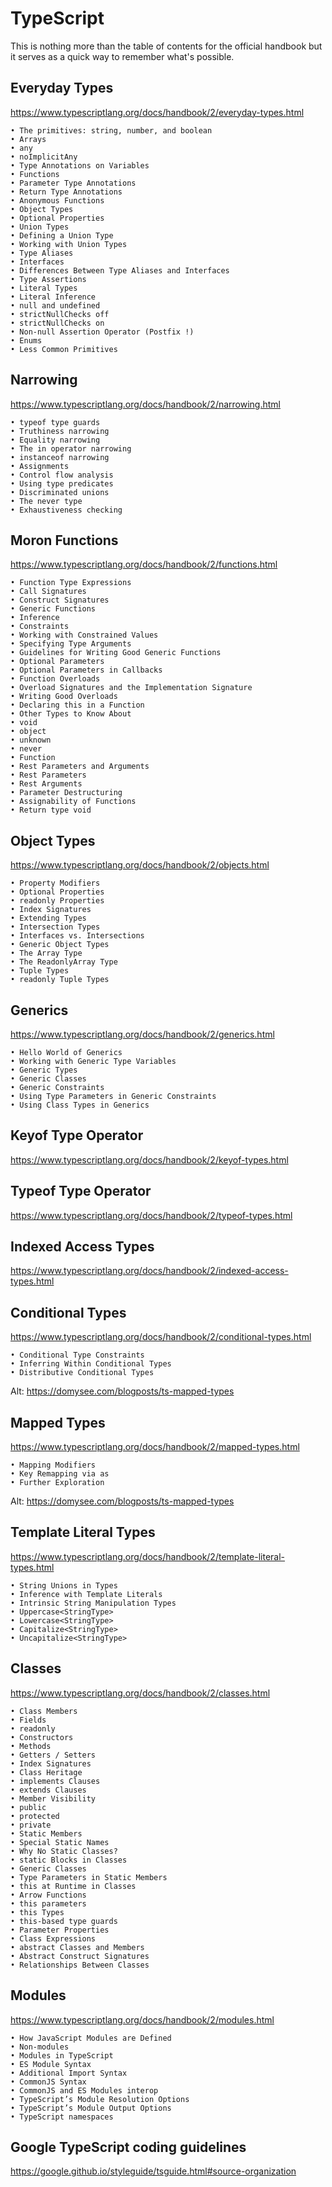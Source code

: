 # TypeScript

This is nothing more than the table of contents for the official handbook but it serves as a quick way to remember what's possible.

## Everyday Types

https://www.typescriptlang.org/docs/handbook/2/everyday-types.html

	• The primitives: string, number, and boolean
	• Arrays
	• any
	• noImplicitAny
	• Type Annotations on Variables
	• Functions
	• Parameter Type Annotations
	• Return Type Annotations
	• Anonymous Functions
	• Object Types
	• Optional Properties
	• Union Types
	• Defining a Union Type
	• Working with Union Types
	• Type Aliases
	• Interfaces
	• Differences Between Type Aliases and Interfaces
	• Type Assertions
	• Literal Types
	• Literal Inference
	• null and undefined
	• strictNullChecks off
	• strictNullChecks on
	• Non-null Assertion Operator (Postfix !)
	• Enums
	• Less Common Primitives

## Narrowing

https://www.typescriptlang.org/docs/handbook/2/narrowing.html

	• typeof type guards
	• Truthiness narrowing
	• Equality narrowing
	• The in operator narrowing
	• instanceof narrowing
	• Assignments
	• Control flow analysis
	• Using type predicates
	• Discriminated unions
	• The never type
	• Exhaustiveness checking

## Moron Functions

https://www.typescriptlang.org/docs/handbook/2/functions.html

	• Function Type Expressions
	• Call Signatures
	• Construct Signatures
	• Generic Functions
	• Inference
	• Constraints
	• Working with Constrained Values
	• Specifying Type Arguments
	• Guidelines for Writing Good Generic Functions
	• Optional Parameters
	• Optional Parameters in Callbacks
	• Function Overloads
	• Overload Signatures and the Implementation Signature
	• Writing Good Overloads
	• Declaring this in a Function
	• Other Types to Know About
	• void
	• object
	• unknown
	• never
	• Function
	• Rest Parameters and Arguments
	• Rest Parameters
	• Rest Arguments
	• Parameter Destructuring
	• Assignability of Functions
	• Return type void

## Object Types

https://www.typescriptlang.org/docs/handbook/2/objects.html

	• Property Modifiers
	• Optional Properties
	• readonly Properties
	• Index Signatures
	• Extending Types
	• Intersection Types
	• Interfaces vs. Intersections
	• Generic Object Types
	• The Array Type
	• The ReadonlyArray Type
	• Tuple Types
	• readonly Tuple Types

## Generics

https://www.typescriptlang.org/docs/handbook/2/generics.html

	• Hello World of Generics
	• Working with Generic Type Variables
	• Generic Types
	• Generic Classes
	• Generic Constraints
	• Using Type Parameters in Generic Constraints
	• Using Class Types in Generics

## Keyof Type Operator

https://www.typescriptlang.org/docs/handbook/2/keyof-types.html

## Typeof Type Operator

https://www.typescriptlang.org/docs/handbook/2/typeof-types.html

## Indexed Access Types

https://www.typescriptlang.org/docs/handbook/2/indexed-access-types.html

## Conditional Types

https://www.typescriptlang.org/docs/handbook/2/conditional-types.html

	• Conditional Type Constraints
	• Inferring Within Conditional Types
	• Distributive Conditional Types

Alt: https://domysee.com/blogposts/ts-mapped-types

## Mapped Types

https://www.typescriptlang.org/docs/handbook/2/mapped-types.html

	• Mapping Modifiers
	• Key Remapping via as
	• Further Exploration

Alt: https://domysee.com/blogposts/ts-mapped-types

## Template Literal Types

https://www.typescriptlang.org/docs/handbook/2/template-literal-types.html

	• String Unions in Types
	• Inference with Template Literals
	• Intrinsic String Manipulation Types
	• Uppercase<StringType>
	• Lowercase<StringType>
	• Capitalize<StringType>
	• Uncapitalize<StringType>

## Classes

https://www.typescriptlang.org/docs/handbook/2/classes.html

	• Class Members
	• Fields
	• readonly
	• Constructors
	• Methods
	• Getters / Setters
	• Index Signatures
	• Class Heritage
	• implements Clauses
	• extends Clauses
	• Member Visibility
	• public
	• protected
	• private
	• Static Members
	• Special Static Names
	• Why No Static Classes?
	• static Blocks in Classes
	• Generic Classes
	• Type Parameters in Static Members
	• this at Runtime in Classes
	• Arrow Functions
	• this parameters
	• this Types
	• this-based type guards
	• Parameter Properties
	• Class Expressions
	• abstract Classes and Members
	• Abstract Construct Signatures
	• Relationships Between Classes

## Modules

https://www.typescriptlang.org/docs/handbook/2/modules.html

	• How JavaScript Modules are Defined
	• Non-modules
	• Modules in TypeScript
	• ES Module Syntax
	• Additional Import Syntax
	• CommonJS Syntax
	• CommonJS and ES Modules interop
	• TypeScript’s Module Resolution Options
	• TypeScript’s Module Output Options
	• TypeScript namespaces

## Google TypeScript coding guidelines

https://google.github.io/styleguide/tsguide.html#source-organization
